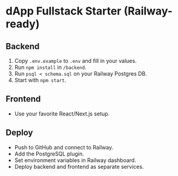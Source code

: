 # dApp Fullstack Starter (Railway-ready)

## Backend

1. Copy `.env.example` to `.env` and fill in your values.
2. Run `npm install` in `/backend`.
3. Run `psql < schema.sql` on your Railway Postgres DB.
4. Start with `npm start`.

## Frontend

- Use your favorite React/Next.js setup.

## Deploy

- Push to GitHub and connect to Railway.
- Add the PostgreSQL plugin.
- Set environment variables in Railway dashboard.
- Deploy backend and frontend as separate services.

